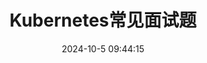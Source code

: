 ---
title: Kubernetes常见面试题
icon: circle-info
order: 1
pageview: false
date: 2024-10-5 09:44:15
comment: false
breadcrumb: false
# 类别
category: 面试题
---